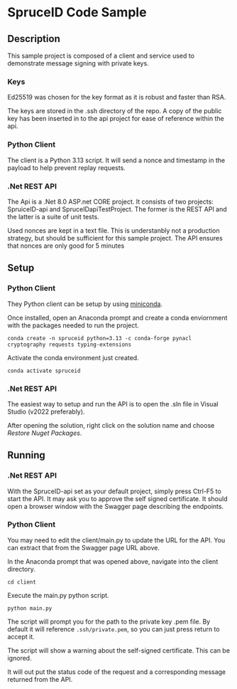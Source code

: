 # SpruceID Code Sample

## Description
This sample project is composed of a client and service used to demonstrate message signing with private keys.

### Keys
Ed25519 was chosen for the key format as it is robust and faster than RSA. 

The keys are stored in the .ssh directory of the repo. A copy of the public key has been inserted in to the api project for ease of reference within the api.

### Python Client
The client is a Python 3.13 script. It will send a nonce and timestamp in the payload to help prevent replay requests.

### .Net REST API
The Api is a .Net 8.0 ASP.net CORE project. It consists of two projects: SpruiceID-api and SpruceIDapiTestProject. The former is the REST API and the latter is a suite of unit tests.

Used nonces are kept in a text file. This is understanbly not a production strategy, but should be sufficient for this sample project. The API ensures that nonces are only good for 5 minutes

## Setup
### Python Client
They Python client can be setup by using [miniconda](https://www.anaconda.com/download/success).

Once installed, open an Anaconda prompt and create a conda enviornment with the packages needed to run the project.

`conda create -n spruceid python=3.13 -c conda-forge pynacl cryptography requests typing-extensions`

Activate the conda environment just created.

`conda activate spruceid`

### .Net REST API
The easiest way to setup and run the API is to open the .sln file in Visual Studio (v2022 preferably).

After opening the solution, right click on the solution name and choose *Restore Nuget Packages*.

## Running
### .Net REST API
With the SpruceID-api set as your default project, simply press Ctrl-F5 to start the API. It may ask you to approve the self signed certificate. It should open a browser window with the Swagger page describing the endpoints.

### Python Client
You may need to edit the client/main.py to update the URL for the API. You can extract that from the Swagger page URL above.

In the Anaconda prompt that was opened above, navigate into the client directory.

`cd client`

Execute the main.py python script.

`python main.py`

The script will prompt you for the path to the private key .pem file. By default it will reference `.ssh/private.pem`, so you can just press return to accept it.

The script will show a warning about the self-signed certificate. This can be ignored.

It will out put the status code of the request and a corresponding message returned from the API.